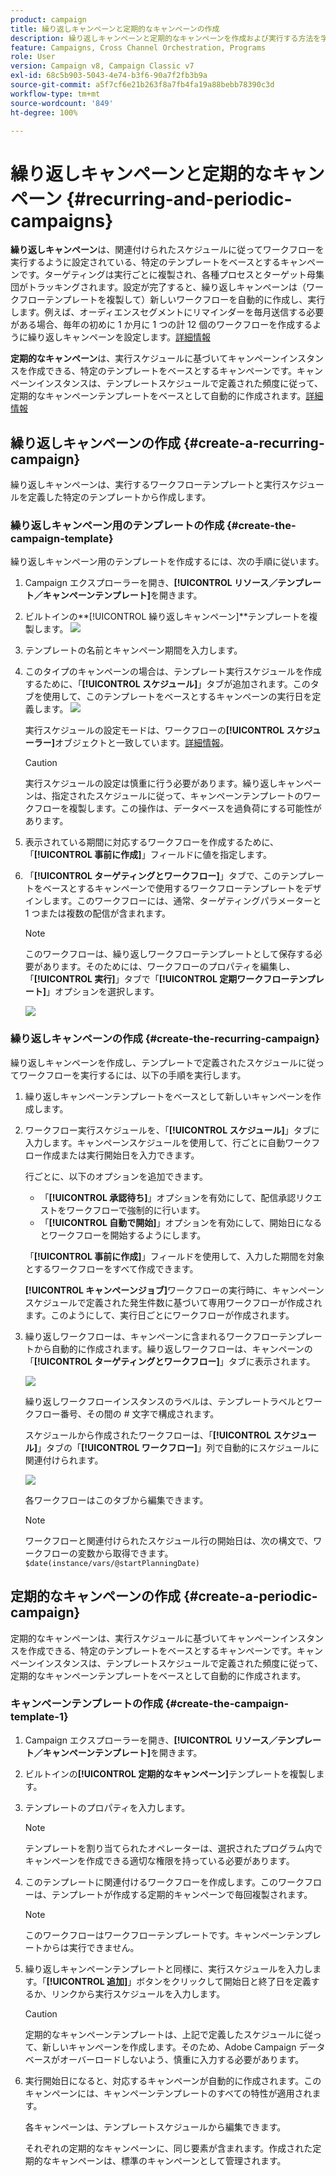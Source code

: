 ```yaml
---
product: campaign
title: 繰り返しキャンペーンと定期的なキャンペーンの作成
description: 繰り返しキャンペーンと定期的なキャンペーンを作成および実行する方法を学ぶ
feature: Campaigns, Cross Channel Orchestration, Programs
role: User
version: Campaign v8, Campaign Classic v7
exl-id: 68c5b903-5043-4e74-b3f6-90a7f2fb3b9a
source-git-commit: a5f7cf6e21b263f8a7fb4fa19a88bebb78390c3d
workflow-type: tm+mt
source-wordcount: '849'
ht-degree: 100%

---
```


# 繰り返しキャンペーンと定期的なキャンペーン {#recurring-and-periodic-campaigns}

**繰り返しキャンペーン**&#x200B;は、関連付けられたスケジュールに従ってワークフローを実行するように設定されている、特定のテンプレートをベースとするキャンペーンです。ターゲティングは実行ごとに複製され、各種プロセスとターゲット母集団がトラッキングされます。設定が完了すると、繰り返しキャンペーンは（ワークフローテンプレートを複製して）新しいワークフローを自動的に作成し、実行します。例えば、オーディエンスセグメントにリマインダーを毎月送信する必要がある場合、毎年の初めに 1 か月に 1 つの計 12 個のワークフローを作成するように繰り返しキャンペーンを設定します。[詳細情報](#create-a-recurring-campaign)

**定期的なキャンペーン**&#x200B;は、実行スケジュールに基づいてキャンペーンインスタンスを作成できる、特定のテンプレートをベースとするキャンペーンです。キャンペーンインスタンスは、テンプレートスケジュールで定義された頻度に従って、定期的なキャンペーンテンプレートをベースとして自動的に作成されます。[詳細情報](#create-a-periodic-campaign)

## 繰り返しキャンペーンの作成 {#create-a-recurring-campaign}

繰り返しキャンペーンは、実行するワークフローテンプレートと実行スケジュールを定義した特定のテンプレートから作成します。

### 繰り返しキャンペーン用のテンプレートの作成 {#create-the-campaign-template}

繰り返しキャンペーン用のテンプレートを作成するには、次の手順に従います。

1. Campaign エクスプローラーを開き、**[!UICONTROL リソース／テンプレート／キャンペーンテンプレート]**&#x200B;を開きます。
1. ビルトインの&#x200B;**[!UICONTROL 繰り返しキャンペーン]**テンプレートを複製します。
   ![](assets/recurring-campaign-duplicate.png)
1. テンプレートの名前とキャンペーン期間を入力します。
1. このタイプのキャンペーンの場合は、テンプレート実行スケジュールを作成するために、「**[!UICONTROL スケジュール]**」タブが追加されます。このタブを使用して、このテンプレートをベースとするキャンペーンの実行日を定義します。
   ![](assets/recurring-campaign-schedule.png)

   実行スケジュールの設定モードは、ワークフローの&#x200B;**[!UICONTROL スケジューラー]**&#x200B;オブジェクトと一致しています。[詳細情報](../workflow/scheduler.md)。

   >[!CAUTION]
   >
   >実行スケジュールの設定は慎重に行う必要があります。繰り返しキャンペーンは、指定されたスケジュールに従って、キャンペーンテンプレートのワークフローを複製します。この操作は、データベースを過負荷にする可能性があります。

1. 表示されている期間に対応するワークフローを作成するために、「**[!UICONTROL 事前に作成]**」フィールドに値を指定します。
1. 「**[!UICONTROL ターゲティングとワークフロー]**」タブで、このテンプレートをベースとするキャンペーンで使用するワークフローテンプレートをデザインします。このワークフローには、通常、ターゲティングパラメーターと 1 つまたは複数の配信が含まれます。

   >[!NOTE]
   >
   >このワークフローは、繰り返しワークフローテンプレートとして保存する必要があります。そのためには、ワークフローのプロパティを編集し、「**[!UICONTROL 実行]**」タブで「**[!UICONTROL 定期ワークフローテンプレート]**」オプションを選択します。

   ![](assets/recurring-campaign-wf-properties.png)

### 繰り返しキャンペーンの作成 {#create-the-recurring-campaign}

繰り返しキャンペーンを作成し、テンプレートで定義されたスケジュールに従ってワークフローを実行するには、以下の手順を実行します。

1. 繰り返しキャンペーンテンプレートをベースとして新しいキャンペーンを作成します。
1. ワークフロー実行スケジュールを、「**[!UICONTROL スケジュール]**」タブに入力します。キャンペーンスケジュールを使用して、行ごとに自動ワークフロー作成または実行開始日を入力できます。

   行ごとに、以下のオプションを追加できます。

   * 「**[!UICONTROL 承認待ち]**」オプションを有効にして、配信承認リクエストをワークフローで強制的に行います。
   * 「**[!UICONTROL 自動で開始]**」オプションを有効にして、開始日になるとワークフローを開始するようにします。

   「**[!UICONTROL 事前に作成]**」フィールドを使用して、入力した期間を対象とするワークフローをすべて作成できます。

   **[!UICONTROL キャンペーンジョブ]**&#x200B;ワークフローの実行時に、キャンペーンスケジュールで定義された発生件数に基づいて専用ワークフローが作成されます。このようにして、実行日ごとにワークフローが作成されます。

1. 繰り返しワークフローは、キャンペーンに含まれるワークフローテンプレートから自動的に作成されます。繰り返しワークフローは、キャンペーンの「**[!UICONTROL ターゲティングとワークフロー]**」タブに表示されます。

   ![](assets/recurring-wf-created.png)

   繰り返しワークフローインスタンスのラベルは、テンプレートラベルとワークフロー番号、その間の # 文字で構成されます。

   スケジュールから作成されたワークフローは、「**[!UICONTROL スケジュール]**」タブの「**[!UICONTROL ワークフロー]**」列で自動的にスケジュールに関連付けられます。

   ![](assets/recurring-wf-schedule-executed.png)

   各ワークフローはこのタブから編集できます。

   >[!NOTE]
   >
   >ワークフローと関連付けられたスケジュール行の開始日は、次の構文で、ワークフローの変数から取得できます。\
   >`$date(instance/vars/@startPlanningDate)`

## 定期的なキャンペーンの作成 {#create-a-periodic-campaign}

定期的なキャンペーンは、実行スケジュールに基づいてキャンペーンインスタンスを作成できる、特定のテンプレートをベースとするキャンペーンです。キャンペーンインスタンスは、テンプレートスケジュールで定義された頻度に従って、定期的なキャンペーンテンプレートをベースとして自動的に作成されます。

### キャンペーンテンプレートの作成 {#create-the-campaign-template-1}

1. Campaign エクスプローラーを開き、**[!UICONTROL リソース／テンプレート／キャンペーンテンプレート]**&#x200B;を開きます。
1. ビルトインの&#x200B;**[!UICONTROL 定期的なキャンペーン]**&#x200B;テンプレートを複製します。
1. テンプレートのプロパティを入力します。

   >[!NOTE]
   >
   >テンプレートを割り当てられたオペレーターは、選択されたプログラム内でキャンペーンを作成できる適切な権限を持っている必要があります。

1. このテンプレートに関連付けるワークフローを作成します。このワークフローは、テンプレートが作成する定期的キャンペーンで毎回複製されます。

   >[!NOTE]
   >
   >このワークフローはワークフローテンプレートです。キャンペーンテンプレートからは実行できません。

1. 繰り返しキャンペーンテンプレートと同様に、実行スケジュールを入力します。「**[!UICONTROL 追加]**」ボタンをクリックして開始日と終了日を定義するか、リンクから実行スケジュールを入力します。

   >[!CAUTION]
   >
   >定期的なキャンペーンテンプレートは、上記で定義したスケジュールに従って、新しいキャンペーンを作成します。そのため、Adobe Campaign データベースがオーバーロードしないよう、慎重に入力する必要があります。

1. 実行開始日になると、対応するキャンペーンが自動的に作成されます。このキャンペーンには、キャンペーンテンプレートのすべての特性が適用されます。

   各キャンペーンは、テンプレートスケジュールから編集できます。

   それぞれの定期的なキャンペーンに、同じ要素が含まれます。作成された定期的なキャンペーンは、標準のキャンペーンとして管理されます。
